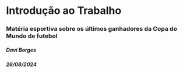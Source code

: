 # Introdução ao Trabalho

### Matéria esportiva sobre os últimos ganhadores da Copa do Mundo de futebol

##### Davi Borges

##### 28/08/2024



